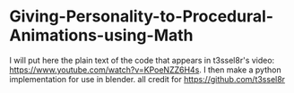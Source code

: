 # Giving-Personality-to-Procedural-Animations-using-Math
I will put here the plain text of the code that appears in t3ssel8r's video: https://www.youtube.com/watch?v=KPoeNZZ6H4s. I then make a python implementation for use in blender.
all credit for https://github.com/t3ssel8r
